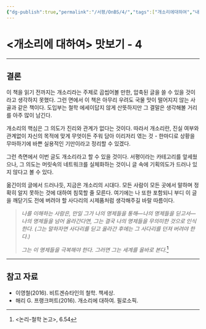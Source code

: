 ```yaml
---
{"dg-publish":true,"permalink":"/서평/OnBS/4/","tags":["개소리에대하여","내멋대로맛보기"],"created":"2024-04-13T16:31:17.115+09:00","updated":"2024-04-13T16:58:00.121+09:00"}
---
```


# <개소리에 대하여> 맛보기 - 4

---

## 결론

이 책을 읽기 전까지는 개소리라는 주제로 곱씹어볼 만한, 압축된 글을 쓸 수 있을 것이라고 생각하지 못했다. 그런 면에서 이 책은 아무리 우려도 국물 맛이 떨어지지 않는 사골과 같은 책이다. 도입부는 철학 에세이답지 않게 산뜻하지만 그 결말은 생각해볼 거리를 아주 많이 남긴다. 

개소리의 핵심은 그 의도가 진리와 관계가 없다는 것이다. 따라서 개소리란, 진실 여부와 관계없이 자신의 목적에 맞게 무엇이든 주워 담아 이리저리 엮는 것 - 한마디로 상황을 무마하기에 바쁜 실용적인 기만이라고 정리할 수 있겠다.

그런 측면에서 이번 글도 개소리라고 할 수 있을 것이다. 서평이라는 카테고리를 앞세웠으나, 그 의도는 머릿속의 네트워크를 실체화하는 것이니 글 속에 기획의도가 드러나 있지 않다고 볼 수 있다.

옮긴이의 글에서 드러나듯, 지금은 개소리의 시대다. 모든 사람이 모든 곳에서 말하며 정확히 알지 못하는 것에 대하여 침묵할 줄 모른다. 여기에는 나 또한 포함되니 부디 이 글을 깨닫기도 전에 버려야 할 사다리의 시제품처럼 생각해주길 바랄 따름이다.

> *나를 이해하는 사람은, 만일 그가 나의 명제들을 통해—나의 명제들을 딛고서—나의 명제들을 넘어 올라간다면, 그는 결국 나의 명제들을 무의미한 것으로 인식한다. (그는 말하자면 사다리를 딛고 올라간 후에는 그 사다리를 던져 버려야 한다.)*
>
> *그는 이 명제들을 극복해야 한다. 그러면 그는 세계를 올바로 본다.*[^1]

[^1]: <논리-철학 논고>, 6.54

---

## 참고 자료
+ 이영철(2016). 비트겐슈타인의 철학. 책세상.
+ 해리 G. 프랭크퍼트(2016). 개소리에 대하여. 필로소픽.